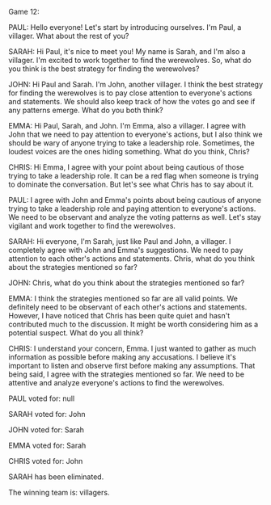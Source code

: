 
Game 12:

PAUL: Hello everyone! Let's start by introducing ourselves. I'm Paul, a villager. What about the rest of you?

SARAH: Hi Paul, it's nice to meet you! My name is Sarah, and I'm also a villager. I'm excited to work together to find the werewolves. So, what do you think is the best strategy for finding the werewolves?

JOHN: Hi Paul and Sarah. I'm John, another villager. I think the best strategy for finding the werewolves is to pay close attention to everyone's actions and statements. We should also keep track of how the votes go and see if any patterns emerge. What do you both think?

EMMA: Hi Paul, Sarah, and John. I'm Emma, also a villager. I agree with John that we need to pay attention to everyone's actions, but I also think we should be wary of anyone trying to take a leadership role. Sometimes, the loudest voices are the ones hiding something. What do you think, Chris?

CHRIS: Hi Emma, I agree with your point about being cautious of those trying to take a leadership role. It can be a red flag when someone is trying to dominate the conversation. But let's see what Chris has to say about it.

PAUL: I agree with John and Emma's points about being cautious of anyone trying to take a leadership role and paying attention to everyone's actions. We need to be observant and analyze the voting patterns as well. Let's stay vigilant and work together to find the werewolves.

SARAH: Hi everyone, I'm Sarah, just like Paul and John, a villager. I completely agree with John and Emma's suggestions. We need to pay attention to each other's actions and statements. Chris, what do you think about the strategies mentioned so far?

JOHN: Chris, what do you think about the strategies mentioned so far?

EMMA: I think the strategies mentioned so far are all valid points. We definitely need to be observant of each other's actions and statements. However, I have noticed that Chris has been quite quiet and hasn't contributed much to the discussion. It might be worth considering him as a potential suspect. What do you all think?

CHRIS: I understand your concern, Emma. I just wanted to gather as much information as possible before making any accusations. I believe it's important to listen and observe first before making any assumptions. That being said, I agree with the strategies mentioned so far. We need to be attentive and analyze everyone's actions to find the werewolves.

PAUL voted for: null

SARAH voted for: John

JOHN voted for: Sarah

EMMA voted for: Sarah

CHRIS voted for: John

SARAH has been eliminated.

The winning team is: villagers.

